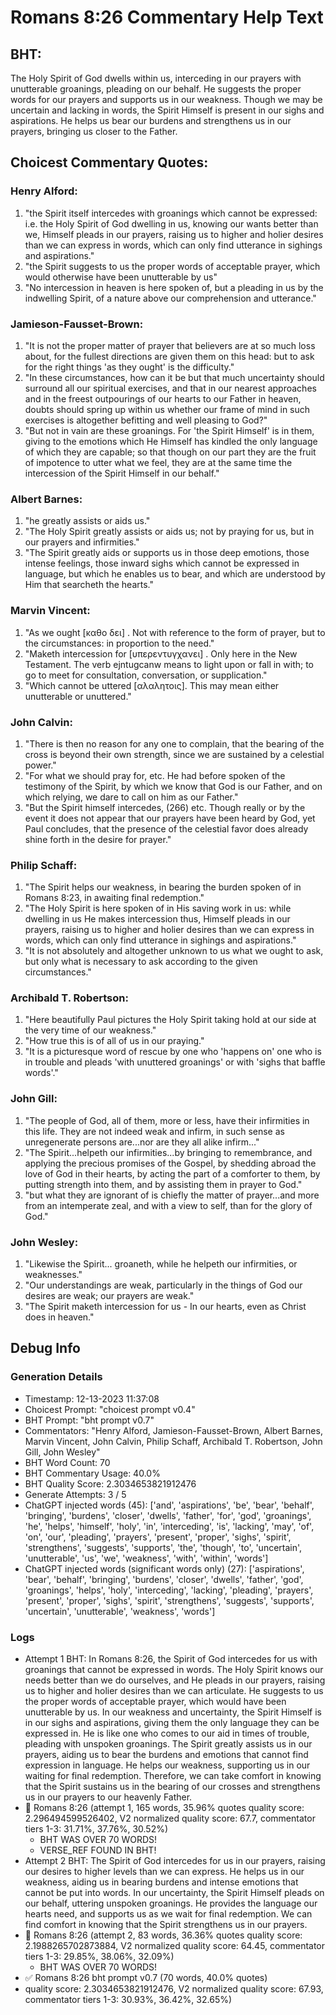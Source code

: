 # Romans 8:26 Commentary Help Text

## BHT:
The Holy Spirit of God dwells within us, interceding in our prayers with unutterable groanings, pleading on our behalf. He suggests the proper words for our prayers and supports us in our weakness. Though we may be uncertain and lacking in words, the Spirit Himself is present in our sighs and aspirations. He helps us bear our burdens and strengthens us in our prayers, bringing us closer to the Father.

## Choicest Commentary Quotes:
### Henry Alford:
1. "the Spirit itself intercedes with groanings which cannot be expressed: i.e. the Holy Spirit of God dwelling in us, knowing our wants better than we, Himself pleads in our prayers, raising us to higher and holier desires than we can express in words, which can only find utterance in sighings and aspirations."
2. "the Spirit suggests to us the proper words of acceptable prayer, which would otherwise have been unutterable by us"
3. "No intercession in heaven is here spoken of, but a pleading in us by the indwelling Spirit, of a nature above our comprehension and utterance."

### Jamieson-Fausset-Brown:
1. "It is not the proper matter of prayer that believers are at so much loss about, for the fullest directions are given them on this head: but to ask for the right things 'as they ought' is the difficulty."
2. "In these circumstances, how can it be but that much uncertainty should surround all our spiritual exercises, and that in our nearest approaches and in the freest outpourings of our hearts to our Father in heaven, doubts should spring up within us whether our frame of mind in such exercises is altogether befitting and well pleasing to God?"
3. "But not in vain are these groanings. For 'the Spirit Himself' is in them, giving to the emotions which He Himself has kindled the only language of which they are capable; so that though on our part they are the fruit of impotence to utter what we feel, they are at the same time the intercession of the Spirit Himself in our behalf."

### Albert Barnes:
1. "he greatly assists or aids us."
2. "The Holy Spirit greatly assists or aids us; not by praying for us, but in our prayers and infirmities."
3. "The Spirit greatly aids or supports us in those deep emotions, those intense feelings, those inward sighs which cannot be expressed in language, but which he enables us to bear, and which are understood by Him that searcheth the hearts."

### Marvin Vincent:
1. "As we ought [καθο δει] . Not with reference to the form of prayer, but to the circumstances: in proportion to the need."
2. "Maketh intercession for [υπερεντυγχανει] . Only here in the New Testament. The verb ejntugcanw means to light upon or fall in with; to go to meet for consultation, conversation, or supplication."
3. "Which cannot be uttered [αλαλητοις]. This may mean either unutterable or unuttered."

### John Calvin:
1. "There is then no reason for any one to complain, that the bearing of the cross is beyond their own strength, since we are sustained by a celestial power."
2. "For what we should pray for, etc. He had before spoken of the testimony of the Spirit, by which we know that God is our Father, and on which relying, we dare to call on him as our Father."
3. "But the Spirit himself intercedes, (266) etc. Though really or by the event it does not appear that our prayers have been heard by God, yet Paul concludes, that the presence of the celestial favor does already shine forth in the desire for prayer."

### Philip Schaff:
1. "The Spirit helps our weakness, in bearing the burden spoken of in Romans 8:23, in awaiting final redemption."
2. "The Holy Spirit is here spoken of in His saving work in us: while dwelling in us He makes intercession thus, Himself pleads in our prayers, raising us to higher and holier desires than we can express in words, which can only find utterance in sighings and aspirations."
3. "It is not absolutely and altogether unknown to us what we ought to ask, but only what is necessary to ask according to the given circumstances."

### Archibald T. Robertson:
1. "Here beautifully Paul pictures the Holy Spirit taking hold at our side at the very time of our weakness."
2. "How true this is of all of us in our praying."
3. "It is a picturesque word of rescue by one who 'happens on' one who is in trouble and pleads 'with unuttered groanings' or with 'sighs that baffle words'."

### John Gill:
1. "The people of God, all of them, more or less, have their infirmities in this life. They are not indeed weak and infirm, in such sense as unregenerate persons are...nor are they all alike infirm..."
2. "The Spirit...helpeth our infirmities...by bringing to remembrance, and applying the precious promises of the Gospel, by shedding abroad the love of God in their hearts, by acting the part of a comforter to them, by putting strength into them, and by assisting them in prayer to God."
3. "but what they are ignorant of is chiefly the matter of prayer...and more from an intemperate zeal, and with a view to self, than for the glory of God."

### John Wesley:
1. "Likewise the Spirit... groaneth, while he helpeth our infirmities, or weaknesses."
2. "Our understandings are weak, particularly in the things of God our desires are weak; our prayers are weak."
3. "The Spirit maketh intercession for us - In our hearts, even as Christ does in heaven."


## Debug Info
### Generation Details
- Timestamp: 12-13-2023 11:37:08
- Choicest Prompt: "choicest prompt v0.4"
- BHT Prompt: "bht prompt v0.7"
- Commentators: "Henry Alford, Jamieson-Fausset-Brown, Albert Barnes, Marvin Vincent, John Calvin, Philip Schaff, Archibald T. Robertson, John Gill, John Wesley"
- BHT Word Count: 70
- BHT Commentary Usage: 40.0%
- BHT Quality Score: 2.3034653821912476
- Generate Attempts: 3 / 5
- ChatGPT injected words (45):
	['and', 'aspirations', 'be', 'bear', 'behalf', 'bringing', 'burdens', 'closer', 'dwells', 'father', 'for', 'god', 'groanings', 'he', 'helps', 'himself', 'holy', 'in', 'interceding', 'is', 'lacking', 'may', 'of', 'on', 'our', 'pleading', 'prayers', 'present', 'proper', 'sighs', 'spirit', 'strengthens', 'suggests', 'supports', 'the', 'though', 'to', 'uncertain', 'unutterable', 'us', 'we', 'weakness', 'with', 'within', 'words']
- ChatGPT injected words (significant words only) (27):
	['aspirations', 'bear', 'behalf', 'bringing', 'burdens', 'closer', 'dwells', 'father', 'god', 'groanings', 'helps', 'holy', 'interceding', 'lacking', 'pleading', 'prayers', 'present', 'proper', 'sighs', 'spirit', 'strengthens', 'suggests', 'supports', 'uncertain', 'unutterable', 'weakness', 'words']

### Logs
- Attempt 1 BHT: In Romans 8:26, the Spirit of God intercedes for us with groanings that cannot be expressed in words. The Holy Spirit knows our needs better than we do ourselves, and He pleads in our prayers, raising us to higher and holier desires than we can articulate. He suggests to us the proper words of acceptable prayer, which would have been unutterable by us. In our weakness and uncertainty, the Spirit Himself is in our sighs and aspirations, giving them the only language they can be expressed in. He is like one who comes to our aid in times of trouble, pleading with unspoken groanings. The Spirit greatly assists us in our prayers, aiding us to bear the burdens and emotions that cannot find expression in language. He helps our weakness, supporting us in our waiting for final redemption. Therefore, we can take comfort in knowing that the Spirit sustains us in the bearing of our crosses and strengthens us in our prayers to our heavenly Father.
- 🔄 Romans 8:26 (attempt 1, 165 words, 35.96% quotes quality score: 2.296494599526402, V2 normalized quality score: 67.7, commentator tiers 1-3: 31.71%, 37.76%, 30.52%) 
	- BHT WAS OVER 70 WORDS! 
	- VERSE_REF FOUND IN BHT!
- Attempt 2 BHT: The Spirit of God intercedes for us in our prayers, raising our desires to higher levels than we can express. He helps us in our weakness, aiding us in bearing burdens and intense emotions that cannot be put into words. In our uncertainty, the Spirit Himself pleads on our behalf, uttering unspoken groanings. He provides the language our hearts need, and supports us as we wait for final redemption. We can find comfort in knowing that the Spirit strengthens us in our prayers.
- 🔄 Romans 8:26 (attempt 2, 83 words, 36.36% quotes quality score: 2.1988265702873884, V2 normalized quality score: 64.45, commentator tiers 1-3: 29.85%, 38.06%, 32.09%) 
	- BHT WAS OVER 70 WORDS!
- ✅ Romans 8:26 bht prompt v0.7 (70 words, 40.0% quotes)
- quality score: 2.3034653821912476, V2 normalized quality score: 67.93, commentator tiers 1-3: 30.93%, 36.42%, 32.65%)